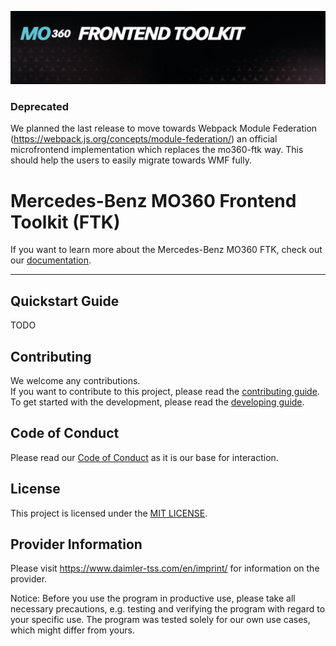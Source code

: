 ![Banner](./docs/assets/banner.png)

### Deprecated

We planned the last release to move towards Webpack Module Federation (https://webpack.js.org/concepts/module-federation/) an official microfrontend implementation which replaces the mo360-ftk way.
This should help the users to easily migrate towards WMF fully.

# Mercedes-Benz MO360 Frontend Toolkit (FTK)

If you want to learn more about the Mercedes-Benz MO360 FTK, check out our [documentation](./docs/README.md).

___

## Quickstart Guide

TODO

## Contributing

We welcome any contributions.  
If you want to contribute to this project, please read the [contributing guide](CONTRIBUTING.md).  
To get started with the development, please read the [developing guide](DEVELOPING.md).

## Code of Conduct

Please read our [Code of Conduct](CODE_OF_CONDUCT.md) as it is our base for interaction.

## License

This project is licensed under the [MIT LICENSE](LICENSE).

## Provider Information

Please visit <https://www.daimler-tss.com/en/imprint/> for information on the provider.

Notice: Before you use the program in productive use, please take all necessary precautions,
e.g. testing and verifying the program with regard to your specific use.
The program was tested solely for our own use cases, which might differ from yours.
